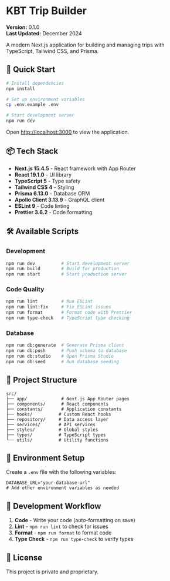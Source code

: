 # KBT Trip Builder

**Version:** 0.1.0  
**Last Updated:** December 2024

A modern Next.js application for building and managing trips with TypeScript, Tailwind CSS, and Prisma.

## 🚀 Quick Start

```bash
# Install dependencies
npm install

# Set up environment variables
cp .env.example .env

# Start development server
npm run dev
```

Open [http://localhost:3000](http://localhost:3000) to view the application.

## 📦 Tech Stack

- **Next.js 15.4.5** - React framework with App Router
- **React 19.1.0** - UI library
- **TypeScript 5** - Type safety
- **Tailwind CSS 4** - Styling
- **Prisma 6.13.0** - Database ORM
- **Apollo Client 3.13.9** - GraphQL client
- **ESLint 9** - Code linting
- **Prettier 3.6.2** - Code formatting

## 🛠️ Available Scripts

### Development

```bash
npm run dev          # Start development server
npm run build        # Build for production
npm run start        # Start production server
```

### Code Quality

```bash
npm run lint         # Run ESLint
npm run lint:fix     # Fix ESLint issues
npm run format       # Format code with Prettier
npm run type-check   # TypeScript type checking
```

### Database

```bash
npm run db:generate  # Generate Prisma client
npm run db:push      # Push schema to database
npm run db:studio    # Open Prisma Studio
npm run db:seed      # Run database seeding
```

## 📁 Project Structure

```
src/
├── app/             # Next.js App Router pages
├── components/      # React components
├── constants/       # Application constants
├── hooks/          # Custom React hooks
├── repository/     # Data access layer
├── services/       # API services
├── styles/         # Global styles
├── types/          # TypeScript types
└── utils/          # Utility functions
```

## 🔧 Environment Setup

Create a `.env` file with the following variables:

```env
DATABASE_URL="your-database-url"
# Add other environment variables as needed
```

## 📝 Development Workflow

1. **Code** - Write your code (auto-formatting on save)
2. **Lint** - `npm run lint` to check for issues
3. **Format** - `npm run format` to format code
4. **Type Check** - `npm run type-check` to verify types

## 📄 License

This project is private and proprietary.
